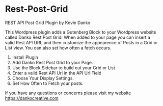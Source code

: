 # Rest-Post-Grid
REST API Post Grid Plugin by Kevin Danko

This Wordpress plugin adds a Gutenberg Block to your Wordpress website called Danko Rest Post Grid.  When added to your page you can insert a valid Rest API URL and then customize the appearence of Posts in a Grid or List view.  You can also set how often a fetch occurs.

1. Install Plugin
2. Add Danko Rest Post Grid to your Page.
3. Use the Block Sidebar to build out your Grid or List
4. Enter a valid Rest API Url in the API Url Field
5. Choose Your Display Settings.
6. Set How Often to Fetch your posts.

If you have any questions or concerns please visit my website https://dankocreative.com
